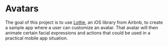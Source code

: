 # Avatars

The goal of this project is to use [Lottie](https://github.com/airbnb/lottie-ios), an iOS library from Airbnb, to create a sample app where a user can customize an avatar. That avatar will then animate certain facial expressions and actions that could be used in a practical mobile app situation.